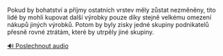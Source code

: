 
Pokud by bohatství a příjmy ostatních vrstev měly zůstat nezměněny, tito lidé by mohli kupovat další výrobky pouze díky stejně velkému omezení nákupů jiných výrobků. Potom by byly zisky jedné skupiny podnikatelů přesně rovné ztrátám, které by utrpěly jiné skupiny.

[🔊 Poslechnout audio](/data/7-paragraphs/audio/chapter_60/para_004-Pokud-by-bohatstv-a-pjmy-ostatnch-vrstev-mly.mp3)
